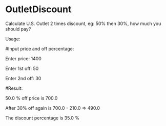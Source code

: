 # OutletDiscount

Calculate U.S. Outlet 2 times discount, eg: 50% then 30%, how much you should pay?

Usage:

#Input price and off percentage:

Enter price:  1400

Enter 1st off:  50

Enter 2nd off:  30

#Result:

50.0 % off price is  700.0

After 30% off again is  700.0 - 210.0 => 490.0

The discount percentage is  35.0 %
